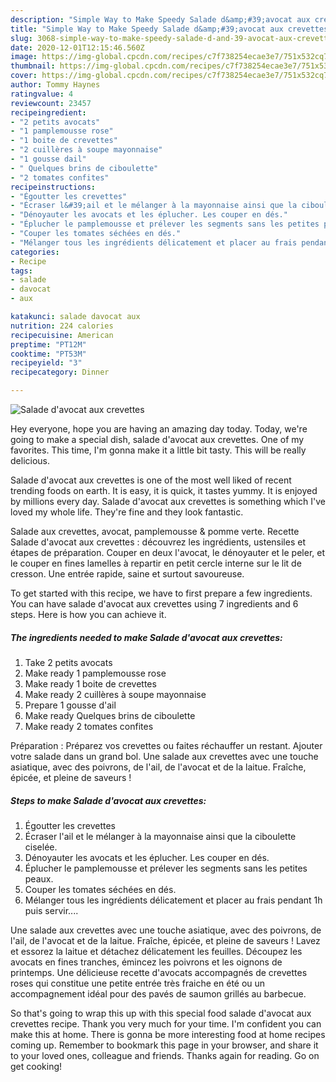 ```yaml
---
description: "Simple Way to Make Speedy Salade d&amp;#39;avocat aux crevettes"
title: "Simple Way to Make Speedy Salade d&amp;#39;avocat aux crevettes"
slug: 3068-simple-way-to-make-speedy-salade-d-and-39-avocat-aux-crevettes
date: 2020-12-01T12:15:46.560Z
image: https://img-global.cpcdn.com/recipes/c7f738254ecae3e7/751x532cq70/salade-davocat-aux-crevettes-photo-principale-de-la-recette.jpg
thumbnail: https://img-global.cpcdn.com/recipes/c7f738254ecae3e7/751x532cq70/salade-davocat-aux-crevettes-photo-principale-de-la-recette.jpg
cover: https://img-global.cpcdn.com/recipes/c7f738254ecae3e7/751x532cq70/salade-davocat-aux-crevettes-photo-principale-de-la-recette.jpg
author: Tommy Haynes
ratingvalue: 4
reviewcount: 23457
recipeingredient:
- "2 petits avocats"
- "1 pamplemousse rose"
- "1 boite de crevettes"
- "2 cuillères à soupe mayonnaise"
- "1 gousse dail"
- " Quelques brins de ciboulette"
- "2 tomates confites"
recipeinstructions:
- "Égoutter les crevettes"
- "Écraser l&#39;ail et le mélanger à la mayonnaise ainsi que la ciboulette ciselée."
- "Dénoyauter les avocats et les éplucher. Les couper en dés."
- "Éplucher le pamplemousse et prélever les segments sans les petites peaux."
- "Couper les tomates séchées en dés."
- "Mélanger tous les ingrédients délicatement et placer au frais pendant 1h puis servir...."
categories:
- Recipe
tags:
- salade
- davocat
- aux

katakunci: salade davocat aux 
nutrition: 224 calories
recipecuisine: American
preptime: "PT12M"
cooktime: "PT53M"
recipeyield: "3"
recipecategory: Dinner

---
```



![Salade d&#39;avocat aux crevettes](https://img-global.cpcdn.com/recipes/c7f738254ecae3e7/751x532cq70/salade-davocat-aux-crevettes-photo-principale-de-la-recette.jpg)

Hey everyone, hope you are having an amazing day today. Today, we're going to make a special dish, salade d&#39;avocat aux crevettes. One of my favorites. This time, I'm gonna make it a little bit tasty. This will be really delicious.

Salade d&#39;avocat aux crevettes is one of the most well liked of recent trending foods on earth. It is easy, it is quick, it tastes yummy. It is enjoyed by millions every day. Salade d&#39;avocat aux crevettes is something which I've loved my whole life. They're fine and they look fantastic.

Salade aux crevettes, avocat, pamplemousse &amp; pomme verte. Recette Salade d&#39;avocat aux crevettes : découvrez les ingrédients, ustensiles et étapes de préparation. Couper en deux l&#39;avocat, le dénoyauter et le peler, et le couper en fines lamelles à repartir en petit cercle interne sur le lit de cresson. Une entrée rapide, saine et surtout savoureuse.


To get started with this recipe, we have to first prepare a few ingredients. You can have salade d&#39;avocat aux crevettes using 7 ingredients and 6 steps. Here is how you can achieve it.

<!--inarticleads1-->

##### The ingredients needed to make Salade d&#39;avocat aux crevettes:

1. Take 2 petits avocats
1. Make ready 1 pamplemousse rose
1. Make ready 1 boite de crevettes
1. Make ready 2 cuillères à soupe mayonnaise
1. Prepare 1 gousse d&#39;ail
1. Make ready  Quelques brins de ciboulette
1. Make ready 2 tomates confites


Préparation : Préparez vos crevettes ou faites réchauffer un restant. Ajouter votre salade dans un grand bol. Une salade aux crevettes avec une touche asiatique, avec des poivrons, de l&#39;ail, de l&#39;avocat et de la laitue. Fraîche, épicée, et pleine de saveurs ! 

<!--inarticleads2-->

##### Steps to make Salade d&#39;avocat aux crevettes:

1. Égoutter les crevettes
1. Écraser l&#39;ail et le mélanger à la mayonnaise ainsi que la ciboulette ciselée.
1. Dénoyauter les avocats et les éplucher. Les couper en dés.
1. Éplucher le pamplemousse et prélever les segments sans les petites peaux.
1. Couper les tomates séchées en dés.
1. Mélanger tous les ingrédients délicatement et placer au frais pendant 1h puis servir....


Une salade aux crevettes avec une touche asiatique, avec des poivrons, de l&#39;ail, de l&#39;avocat et de la laitue. Fraîche, épicée, et pleine de saveurs ! Lavez et essorez la laitue et détachez délicatement les feuilles. Découpez les avocats en fines tranches, émincez les poivrons et les oignons de printemps. Une délicieuse recette d&#39;avocats accompagnés de crevettes roses qui constitue une petite entrée très fraiche en été ou un accompagnement idéal pour des pavés de saumon grillés au barbecue. 

So that's going to wrap this up with this special food salade d&#39;avocat aux crevettes recipe. Thank you very much for your time. I'm confident you can make this at home. There is gonna be more interesting food at home recipes coming up. Remember to bookmark this page in your browser, and share it to your loved ones, colleague and friends. Thanks again for reading. Go on get cooking!
